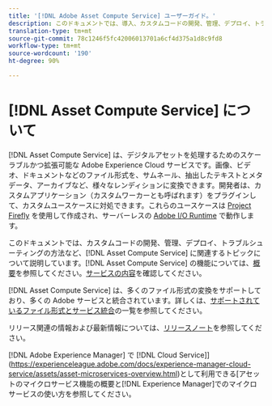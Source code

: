 ```yaml
---
title: '[!DNL Adobe Asset Compute Service] ユーザーガイド。'
description: このドキュメントでは、導入、カスタムコードの開発、管理、デプロイ、トラブルシューティングの方法など、 [!DNL Asset Compute Service]  に関連するタスクについて説明しています。
translation-type: tm+mt
source-git-commit: 78c1246f5fc42006013701a6cf4d375a1d8c9fd8
workflow-type: tm+mt
source-wordcount: '190'
ht-degree: 90%

---
```



# [!DNL Asset Compute Service] について

[!DNL Asset Compute Service] は、デジタルアセットを処理するためのスケーラブルかつ拡張可能な Adobe Experience Cloud サービスです。画像、ビデオ、ドキュメントなどのファイル形式を、サムネール、抽出したテキストとメタデータ、アーカイブなど、様々なレンディションに変換できます。開発者は、カスタムアプリケーション（カスタムワーカーとも呼ばれます）をプラグインして、カスタムユースケースに対処できます。これらのユースケースは [Project Firefly](https://www.adobe.io/apis/experienceplatform/project-firefly/docs.html) を使用して作成され、サーバーレスの [Adobe I/O Runtime](https://www.adobe.io/apis/experienceplatform/runtime.html) で動作します。

このドキュメントでは、カスタムコードの開発、管理、デプロイ、トラブルシューティングの方法など、[!DNL Asset Compute Service] に関連するトピックについて説明しています。[!DNL Asset Compute Service] の機能については、[概要](introduction.md)を参照してください。[サービスの内容](introduction.md#possible-use-cases-benefits)を確認してください。

[!DNL Asset Compute Service] は、多くのファイル形式の変換をサポートしており、多くの Adobe サービスと統合されています。詳しくは、[サポートされているファイル形式とサービス統合](https://experienceleague.adobe.com/docs/experience-manager-cloud-service/assets/file-format-support.html)の一覧を参照してください。

リリース関連の情報および最新情報については、[リリースノート](/help/release-notes.md)を参照してください。

 [!DNL Adobe Experience Manager] で [!DNL Cloud Service]](https://experienceleague.adobe.com/docs/experience-manager-cloud-service/assets/asset-microservices-overview.html)として利用できる[アセットのマイクロサービス機能の概要と[!DNL Experience Manager]でのマイクロサービスの使い方を参照してください。

<!--
Possible to record the below info here in this landing page to centralize the miscellaneous info about Asset Compute Service?
 List of dependencies and requirements SDK, CLI, Devtools, etc.? Or may be a link to the prerequisites.
 Introduction video when Tech Marketing team shares one.
-->
